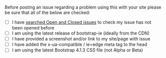 Before posting an issue regarding a problem using this with your site please be sure that all of the below are checked:

- [ ] I have [searched Open and Closed issues](https://github.com/namiltd/bootstrap-ie/issues?utf8=%E2%9C%93&q=is%3Aissue+) to check my issue has not been opened before
- [ ] I am using the latest release of bootstrap-ie (ideally from the CDN)
- [ ] I have provided a screenshot and/or link to my site/page with issue
- [ ] I have added the x-ua-compatible / ie=edge meta tag to the head
- [ ] I am using the latest Bootstrap 4.1.3 CSS file (not Alpha or Beta)
